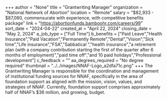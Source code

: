 +++
author = "None"
title = "Grantwriting Manager"
organization = "National Network of Abortion"
location = "Remote"
salary = "$82,933 - $87,080, commensurate with experience, with competitive benefits package"
link = "https://abortionfunds.bamboohr.com/careers/99"
sort_date = "2024-04-22"
created_at = "April 22, 2024"
closing_date = "May 2, 2024"
a_job_type = ["Full Time"]
b_benefits = ["Paid Leave","Health Insurance","Paid Vacation","Permanently Remote","Dental","Vision","Sick time","Life insurance","FSA","Sabbatical ","health insurance","a retirement plan (with a company contribution starting the first of the quarter after 6 months of employment)","paid time off","and 10 paid holidays","Professional development"]
c_feedback = ""
aa_degrees_required = "No degree required"
thumbnail = "../../images/NNAF-Logo_a2dfa71c.png"
+++
The Grantwriting Manager is responsible for the coordination and management of institutional funding sources for NNAF, specifically in the area of foundation support as aligned with the mission, vision, values, and strategies of NNAF. Currently, foundation support comprises approximately half of NNAF’s $36 million, and growing, budget.